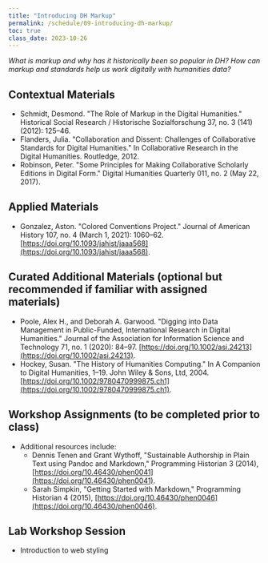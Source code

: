 ```yaml
---
title: "Introducing DH Markup"
permalink: /schedule/09-introducing-dh-markup/
toc: true
class_date: 2023-10-26
---
```


*What is markup and why has it historically been so popular in DH? How can markup and standards help us work digitally with humanities data?*

## Contextual Materials

- Schmidt, Desmond. "The Role of Markup in the Digital Humanities." Historical Social Research / Historische Sozialforschung 37, no. 3 (141) (2012): 125–46.
- Flanders, Julia. "Collaboration and Dissent: Challenges of Collaborative Standards for Digital Humanities." In Collaborative Research in the Digital Humanities. Routledge, 2012.
- Robinson, Peter. "Some Principles for Making Collaborative Scholarly Editions in Digital Form." Digital Humanities Quarterly 011, no. 2 (May 22, 2017).

## Applied Materials

- Gonzalez, Aston. "Colored Conventions Project." Journal of American History 107, no. 4 (March 1, 2021): 1060–62. [https://doi.org/10.1093/jahist/jaaa568](https://doi.org/10.1093/jahist/jaaa568).

## Curated Additional Materials (optional but recommended if familiar with assigned materials)

- Poole, Alex H., and Deborah A. Garwood. "Digging into Data Management in Public-Funded, International Research in Digital Humanities." Journal of the Association for Information Science and Technology 71, no. 1 (2020): 84–97. [https://doi.org/10.1002/asi.24213](https://doi.org/10.1002/asi.24213).
- Hockey, Susan. "The History of Humanities Computing." In A Companion to Digital Humanities, 1–19. John Wiley & Sons, Ltd, 2004. [https://doi.org/10.1002/9780470999875.ch1](https://doi.org/10.1002/9780470999875.ch1).

## Workshop Assignments (to be completed prior to class)

- Additional resources include:
    - Dennis Tenen and Grant Wythoff, "Sustainable Authorship in Plain Text using Pandoc and Markdown," Programming Historian 3 (2014), [https://doi.org/10.46430/phen0041](https://doi.org/10.46430/phen0041).
    - Sarah Simpkin, "Getting Started with Markdown," Programming Historian 4 (2015), [https://doi.org/10.46430/phen0046](https://doi.org/10.46430/phen0046).

## Lab Workshop Session

- Introduction to web styling
